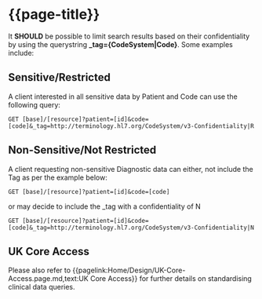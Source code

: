 # {{page-title}}

It **SHOULD** be possible to limit search results based on their confidentiality by using the querystring **_tag={CodeSystem|Code}**. Some examples include:

## Sensitive/Restricted
A client interested in all sensitive data by Patient and Code can use the following query:

```
GET [base]/[resource]?patient=[id]&code=[code]&_tag=http://terminology.hl7.org/CodeSystem/v3-Confidentiality|R
```

## Non-Sensitive/Not Restricted
A client requesting non-sensitive Diagnostic data can either, not include the Tag as per the example below:
```
GET [base]/[resource]?patient=[id]&code=[code]
```
or may decide to include the _tag with a confidentiality of N
```
GET [base]/[resource]?patient=[id]&code=[code]&_tag=http://terminology.hl7.org/CodeSystem/v3-Confidentiality|N
```

## UK Core Access
Please also refer to {{pagelink:Home/Design/UK-Core-Access.page.md,text:UK Core Access}} for further details on standardising clinical data queries.


